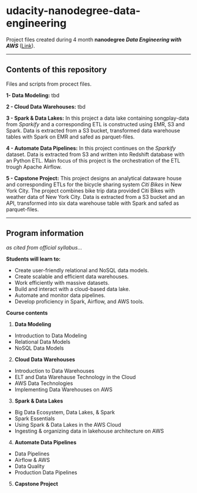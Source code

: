 # udacity-nanodegree-data-engineering

Project files created during 4 month **nanodegree *Data Engineering with AWS*** ([Link](https://www.udacity.com/course/data-engineer-nanodegree--nd027?utm_source=gsem_brand&utm_medium=ads_r&utm_campaign=19167921312_c_individuals&utm_term=143524475719&utm_keyword=udacity%20data%20engineer_e&gclid=EAIaIQobChMI5pnE5efE_AIVehoGAB1t9QJ3EAAYASAAEgJwLPD_BwE)). 


---


## Contents of this repository

Files and scripts from procect files.

**1- Data Modeling:** tbd 

**2 - Cloud Data Warehouses:** tbd

**3 - Spark & Data Lakes:**
In this project a data lake containing songplay-data from *Sparkify* and a corresponding ETL is constructed using EMR, S3 and Spark. Data is extracted from a S3 bucket, transformed data warehouse tables with Spark on EMR and safed as parquet-files.

**4 - Automate Data Pipelines:** 
In this project continues on the *Sparkify* dataset. Data is extracted from S3 and written into Redshift database with an Python ETL. Main focus of this project is the orchestration of the ETL trough Apache Airflow.

**5 - Capstone Project:** 
This project designs an analytical dataware house and corresponding ETLs for the bicycle sharing system *Citi Bikes* in New York City. The project combines bike trip data provided Citi Bikes with weather data of New York City. Data is extracted from a S3 bucket and an API, transformed into six data warehouse table with Spark and safed as parquet-files.


---


## Program information

*as cited from official syllabus...*

**Students will learn to:**
- Create user-friendly relational and NoSQL data models.
- Create scalable and efficient data warehouses.
- Work efficiently with massive datasets.
- Build and interact with a cloud-based data lake.
- Automate and monitor data pipelines.
- Develop proficiency in Spark, Airflow, and AWS tools.

**Course contents**

1. **Data Modeling**
  - Introduction to Data Modeling
  - Relational Data Models
  - NoSQL Data Models
2. **Cloud Data Warehouses**
  - Introduction to Data Warehouses
  - ELT and Data Warehause Technology in the Cloud
  - AWS Data Technologies
  - Implementing Data Warehouses on AWS
3. **Spark & Data Lakes**
  - Big Data Ecosystem, Data Lakes, & Spark
  - Spark Essentials
  - Using Spark & Data Lakes in the AWS Cloud
  - Ingesting & organizing data in lakehouse architecture on AWS
4. **Automate Data Pipelines**
  - Data Pipelines
  - Airflow & AWS
  - Data Quality
  - Production Data Pipelines
5. **Capstone Project**

